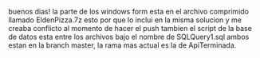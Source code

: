 buenos dias! la parte de los windows form esta en el archivo comprimido llamado EldenPizza.7z esto por que lo inclui en la misma solucion y me creaba conflicto al momento de hacer el push
tambien el script de la base de datos esta entre los archivos bajo el nombre de SQLQuery1.sql ambos estan en la branch master, la rama mas actual es la de ApiTerminada.
